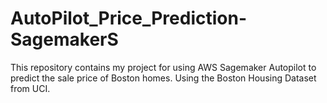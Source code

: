 # AutoPilot_Price_Prediction-SagemakerS
This repository contains my project for using AWS Sagemaker Autopilot to predict the sale price of Boston homes. Using the Boston Housing Dataset from UCI.
